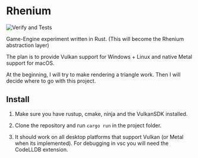 # Rhenium
![Verify and Tests](https://github.com/thomasw04/RustyBear-Engine/actions/workflows/verify.yml/badge.svg)

Game-Engine experiment written in Rust. (This will become the Rhenium abstraction layer)

The plan is to provide Vulkan support for Windows + Linux and native Metal support for macOS.  

At the beginning, I will try to make rendering a triangle work. Then I will decide where to go with this project.

## Install

1. Make sure you have rustup, cmake, ninja and the VulkanSDK installed.

2. Clone the repository and run ```cargo run``` in the project folder.

3. It should work on all desktop platforms that support Vulkan (or Metal when its implemented). For debugging in vsc you will need the CodeLLDB extension.
